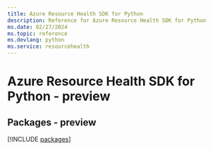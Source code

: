 ```yaml
---
title: Azure Resource Health SDK for Python
description: Reference for Azure Resource Health SDK for Python
ms.date: 02/27/2024
ms.topic: reference
ms.devlang: python
ms.service: resourcehealth
---
```

# Azure Resource Health SDK for Python - preview
## Packages - preview
[!INCLUDE [packages](resource-health-index.md)]